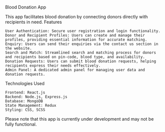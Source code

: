 Blood Donation App

This app facilitates blood donation by connecting donors directly with recipients in need.
Features

    User Authentication: Secure user registration and login functionality.
    Donor and Recipient Profiles: Users can create and manage their profiles, providing essential information for accurate matching.
    Enquiry: Users can send their enquiries via the contact us section in the website.
    Search and Match: Streamlined search and matching process for donors and recipients based on pin-code, blood type, and availability.
    Donation Requests: Users can submit blood donation requests, helping recipients express their needs effectively.
    Admin Panel: A dedicated admin panel for managing user data and donation requests.

Technologies Used

    Frontend: React.js
    Backend: Node.js, Express.js
    Database: MongoDB
    State Management: Redux
    Styling: CSS, SCSS

  Please note that this app is currently under development and may not be fully functional.
